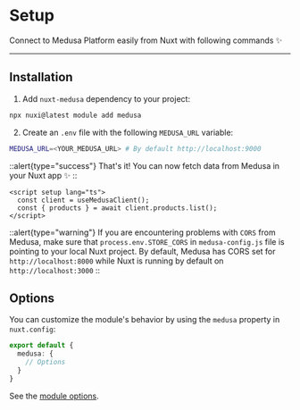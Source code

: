 # Setup

Connect to Medusa Platform easily from Nuxt with following commands ✨

---

## Installation

1. Add `nuxt-medusa` dependency to your project:
```bash
npx nuxi@latest module add medusa
```

2. Create an `.env` file with the following `MEDUSA_URL` variable:

```bash
MEDUSA_URL=<YOUR_MEDUSA_URL> # By default http://localhost:9000
```

::alert{type="success"}
That's it! You can now fetch data from Medusa in your Nuxt app ✨
::

```vue
<script setup lang="ts">
  const client = useMedusaClient();
  const { products } = await client.products.list();
</script>
```

::alert{type="warning"}
If you are encountering problems with `CORS` from Medusa, make sure that `process.env.STORE_CORS` in `medusa-config.js` file is pointing to your local Nuxt project. By default, Medusa has CORS set for `http://localhost:8000` while Nuxt is running by default on `http://localhost:3000`
::

## Options

You can customize the module's behavior by using the `medusa` property in `nuxt.config`:

```ts [nuxt.config]
export default {
  medusa: {
    // Options
  }
}
```

See the [module options](/getting-started/options).
